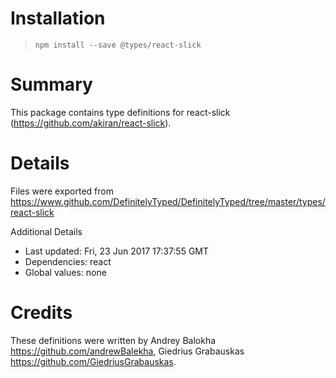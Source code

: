 # Installation
> `npm install --save @types/react-slick`

# Summary
This package contains type definitions for react-slick (https://github.com/akiran/react-slick).

# Details
Files were exported from https://www.github.com/DefinitelyTyped/DefinitelyTyped/tree/master/types/react-slick

Additional Details
 * Last updated: Fri, 23 Jun 2017 17:37:55 GMT
 * Dependencies: react
 * Global values: none

# Credits
These definitions were written by Andrey Balokha <https://github.com/andrewBalekha>, Giedrius Grabauskas <https://github.com/GiedriusGrabauskas>.
